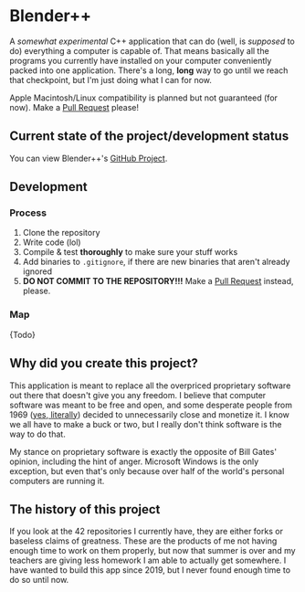# Blender++
A *somewhat experimental* C++ application that can do (well, is *supposed* to do) everything a computer is capable of. That means basically all the programs you currently have installed on your computer conveniently packed into one application. There's a long, **long** way to go until we reach that checkpoint, but I'm just doing what I can for now.

Apple Macintosh/Linux compatibility is planned but not guaranteed (for now). Make a [Pull Request](https://github.com/HackerDaGreat57/bpp/pulls) please!

## Current state of the project/development status
You can view Blender++'s [GitHub Project](https://github.com/users/HackerDaGreat57/projects/2).

## Development
### Process
1. Clone the repository
2. Write code (lol)
3. Compile & test **thoroughly** to make sure your stuff works
4. Add binaries to `.gitignore`, if there are new binaries that aren't already ignored
5. **DO NOT COMMIT TO THE REPOSITORY!!!** Make a [Pull Request](https://github.com/HackerDaGreat57/bpp/pulls) instead, please.

### Map
{Todo}

## Why did you create this project?
This application is meant to replace all the overpriced proprietary software out there that doesn't give you any freedom. I believe that computer software was meant to be free and open, and some desperate people from 1969 ([yes, literally](https://en.wikipedia.org/wiki/Proprietary_software#Origin)) decided to unnecessarily close and monetize it. I know we all have to make a buck or two, but I really don't think software is the way to do that.

My stance on proprietary software is exactly the opposite of Bill Gates' opinion, including the hint of anger. Microsoft Windows is the only exception, but even that's only because over half of the world's personal computers are running it.

## The history of this project
If you look at the 42 repositories I currently have, they are either forks or baseless claims of greatness. These are the products of me not having enough time to work on them properly, but now that summer is over and my teachers are giving less homework I am able to actually get somewhere. I have wanted to build this app since 2019, but I never found enough time to do so until now.
